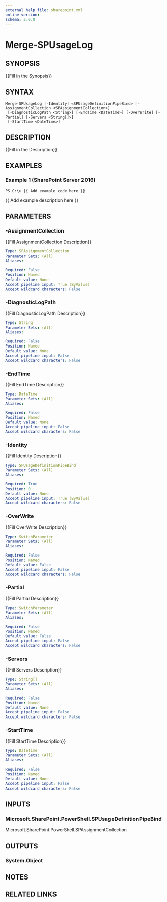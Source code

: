 ```yaml
---
external help file: sharepoint.xml
online version: 
schema: 2.0.0
---
```


# Merge-SPUsageLog

## SYNOPSIS
{{Fill in the Synopsis}}

## SYNTAX

```
Merge-SPUsageLog [-Identity] <SPUsageDefinitionPipeBind> [-AssignmentCollection <SPAssignmentCollection>]
 [-DiagnosticLogPath <String>] [-EndTime <DateTime>] [-OverWrite] [-Partial] [-Servers <String[]>]
 [-StartTime <DateTime>]
```

## DESCRIPTION
{{Fill in the Description}}

## EXAMPLES

### Example 1 (SharePoint Server 2016)
```
PS C:\> {{ Add example code here }}
```

{{ Add example description here }}

## PARAMETERS

### -AssignmentCollection
{{Fill AssignmentCollection Description}}

```yaml
Type: SPAssignmentCollection
Parameter Sets: (All)
Aliases: 

Required: False
Position: Named
Default value: None
Accept pipeline input: True (ByValue)
Accept wildcard characters: False
```

### -DiagnosticLogPath
{{Fill DiagnosticLogPath Description}}

```yaml
Type: String
Parameter Sets: (All)
Aliases: 

Required: False
Position: Named
Default value: None
Accept pipeline input: False
Accept wildcard characters: False
```

### -EndTime
{{Fill EndTime Description}}

```yaml
Type: DateTime
Parameter Sets: (All)
Aliases: 

Required: False
Position: Named
Default value: None
Accept pipeline input: False
Accept wildcard characters: False
```

### -Identity
{{Fill Identity Description}}

```yaml
Type: SPUsageDefinitionPipeBind
Parameter Sets: (All)
Aliases: 

Required: True
Position: 0
Default value: None
Accept pipeline input: True (ByValue)
Accept wildcard characters: False
```

### -OverWrite
{{Fill OverWrite Description}}

```yaml
Type: SwitchParameter
Parameter Sets: (All)
Aliases: 

Required: False
Position: Named
Default value: False
Accept pipeline input: False
Accept wildcard characters: False
```

### -Partial
{{Fill Partial Description}}

```yaml
Type: SwitchParameter
Parameter Sets: (All)
Aliases: 

Required: False
Position: Named
Default value: False
Accept pipeline input: False
Accept wildcard characters: False
```

### -Servers
{{Fill Servers Description}}

```yaml
Type: String[]
Parameter Sets: (All)
Aliases: 

Required: False
Position: Named
Default value: None
Accept pipeline input: False
Accept wildcard characters: False
```

### -StartTime
{{Fill StartTime Description}}

```yaml
Type: DateTime
Parameter Sets: (All)
Aliases: 

Required: False
Position: Named
Default value: None
Accept pipeline input: False
Accept wildcard characters: False
```

## INPUTS

### Microsoft.SharePoint.PowerShell.SPUsageDefinitionPipeBind
Microsoft.SharePoint.PowerShell.SPAssignmentCollection

## OUTPUTS

### System.Object

## NOTES

## RELATED LINKS

